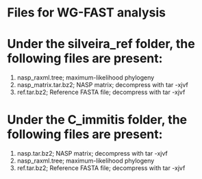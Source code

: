 # Files for WG-FAST analysis

# Under the silveira_ref folder, the following files are present:  
1. nasp_raxml.tree; maximum-likelihood phylogeny  
2. nasp_matrix.tar.bz2; NASP matrix; decompress with tar -xjvf  
3. ref.tar.bz2; Reference FASTA file; decompress with tar -xjvf

# Under the C_immitis folder, the following files are present:  
1. nasp.tar.bz2; NASP matrix; decompress with tar -xjvf
2. nasp_raxml.tree; maximum-likelihood phylogeny
3. ref.tar.bz2; Reference FASTA file; decompress with tar -xjvf
